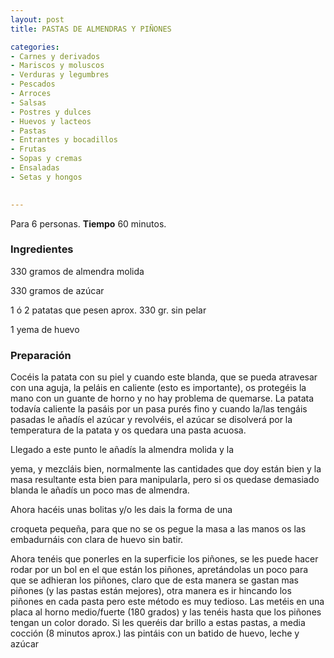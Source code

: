 ```yaml
---
layout: post
title: PASTAS DE ALMENDRAS Y PIÑONES

categories:
- Carnes y derivados
- Mariscos y moluscos
- Verduras y legumbres
- Pescados
- Arroces
- Salsas
- Postres y dulces
- Huevos y lacteos
- Pastas
- Entrantes y bocadillos
- Frutas
- Sopas y cremas
- Ensaladas
- Setas y hongos
 

---
```

Para 6 personas.
<b>Tiempo</b> 60 minutos.

<h3>Ingredientes</h3>

330 gramos de almendra molida

330 gramos de azúcar

1 ó 2 patatas que pesen aprox. 330 gr. sin pelar

1 yema de huevo

<h3>Preparación</h3>

Cocéis la patata con su piel y cuando este blanda, que se pueda atravesar con una aguja, la peláis en caliente (esto es importante), os protegéis la mano con un guante de horno y no hay problema de quemarse. La patata todavía caliente la pasáis por un pasa purés fino y cuando la/las tengáis pasadas le añadís el azúcar y revolvéis, el azúcar se disolverá por la temperatura de la patata y os quedara una pasta acuosa.

Llegado a este punto le añadís la almendra molida y la

yema, y mezcláis bien, normalmente las cantidades que doy están bien y la masa resultante esta bien para manipularla, pero si os quedase demasiado blanda le añadís un poco mas de almendra.

Ahora hacéis unas bolitas y/o les dais la forma de una

croqueta pequeña, para que no se os pegue la masa a las manos os las embadurnáis con clara de huevo sin batir.

Ahora tenéis que ponerles en la superficie los piñones, se les puede hacer rodar por un bol en el que están los piñones, apretándolas un poco para que se adhieran los piñones, claro que de esta manera se gastan mas piñones (y las pastas están mejores), otra manera es ir hincando los piñones en cada pasta pero este método es muy tedioso. Las metéis en una placa al horno medio/fuerte (180 grados) y las tenéis hasta que los piñones tengan un color dorado. Si les queréis dar brillo a estas pastas, a media cocción (8 minutos aprox.) las pintáis con un batido de huevo, leche y azúcar

